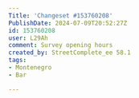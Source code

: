```yaml
---
Title: 'Changeset #153760208'
PublishDate: 2024-07-09T20:52:27Z
id: 153760208
user: L29Ah
comment: Survey opening hours
created_by: StreetComplete_ee 58.1
tags:
- Montenegro
- Bar

---
```

